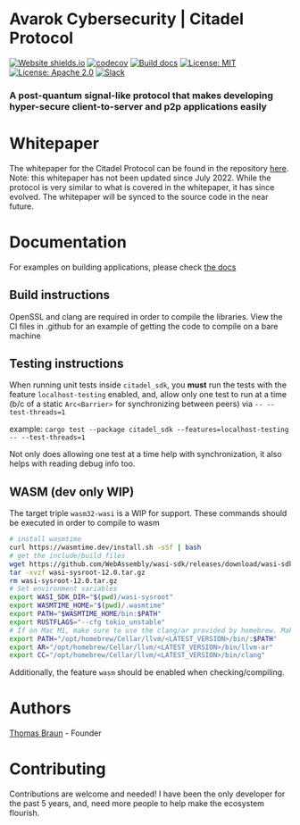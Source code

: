 # Avarok Cybersecurity | Citadel Protocol
[![Website shields.io](https://img.shields.io/website-up-down-green-red/http/shields.io.svg)](https://avarok.net)
[![codecov](https://codecov.io/gh/Avarok-Cybersecurity/Lusna/branch/master/graph/badge.svg?token=J739KOHOZR)](https://codecov.io/gh/Avarok-Cybersecurity/Lusna)
[![Build docs](https://github.com/Avarok-Cybersecurity/Citadel-Protocol/actions/workflows/deploy.yml/badge.svg)](https://avarok-cybersecurity.github.io/Citadel-Protocol/docs/)
[![License: MIT](https://img.shields.io/badge/License-MIT-blue.svg)](LICENSE-MIT)
[![License: Apache 2.0](https://img.shields.io/badge/License-Apache%202.0-blue.svg)](LICENSE-APACHE)
[![Slack](https://img.shields.io/badge/Slack-4A154B?style=for-the-badge&logo=slack&logoColor=white)](https://avarokcybersecurity.slack.com)
### A post-quantum signal-like protocol that makes developing hyper-secure client-to-server and p2p applications easily
# Whitepaper
The whitepaper for the Citadel Protocol can be found in the repository [here](The_Citadel_Protocol.pdf). Note: this whitepaper has not been updated since July 2022. While the protocol is very similar to what is covered in the whitepaper, it has since evolved. The whitepaper will be synced to the source code in the near future.

# Documentation
For examples on building applications, please check [the docs](https://avarok-cybersecurity.github.io/Citadel-Protocol/docs/)

## Build instructions
OpenSSL and clang are required in order to compile the libraries. View the CI files in .github for an example of getting the code to compile on a bare machine

## Testing instructions
When running unit tests inside `citadel_sdk`, you **must** run the tests with the feature `localhost-testing` enabled, and, allow only one test to run at a time (b/c of a static `Arc<Barrier>` for synchronizing between peers) via `-- --test-threads=1`

example: `cargo test --package citadel_sdk --features=localhost-testing -- --test-threads=1`

Not only does allowing one test at a time help with synchronization, it also helps with reading debug info too.

## WASM (dev only WIP)
The target triple `wasm32-wasi` is a WIP for support. These commands should be executed in order to compile to wasm
```bash
# install wasmtime
curl https://wasmtime.dev/install.sh -sSf | bash
# get the include/build files
wget https://github.com/WebAssembly/wasi-sdk/releases/download/wasi-sdk-12/wasi-sysroot-12.0.tar.gz
tar -xvzf wasi-sysroot-12.0.tar.gz
rm wasi-sysroot-12.0.tar.gz
# Set environment variables
export WASI_SDK_DIR="$(pwd)/wasi-sysroot"
export WASMTIME_HOME="$(pwd)/.wasmtime"
export PATH="$WASMTIME_HOME/bin:$PATH"
export RUSTFLAGS="--cfg tokio_unstable"
# If on Mac M1, make sure to use the clang/ar provided by homebrew. Make sure to replace <LATEST_VERSION>
export PATH="/opt/homebrew/Cellar/llvm/<LATEST_VERSION>/bin/:$PATH"
export AR="/opt/homebrew/Cellar/llvm/<LATEST_VERSION>/bin/llvm-ar"
export CC="/opt/homebrew/Cellar/llvm/<LATEST_VERSION>/bin/clang"
```

Additionally, the feature `wasm` should be enabled when checking/compiling.

# Authors

[Thomas Braun](https://thomaspbraun.com) - Founder
# Contributing

Contributions are welcome and needed! I have been the only developer for the past 5 years, and, need more people to help make the ecosystem flourish.